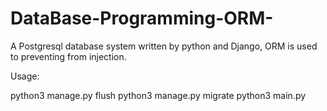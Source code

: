 # DataBase-Programming-ORM-
A Postgresql database system written by python and Django, ORM is used to preventing from injection.

Usage:

python3 manage.py flush
python3 manage.py migrate
python3 main.py
